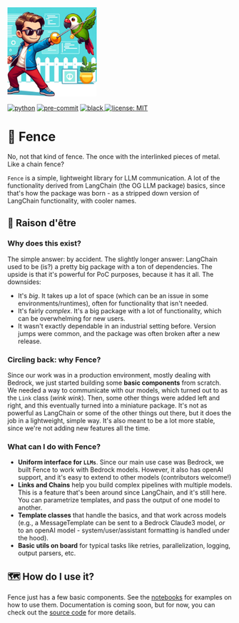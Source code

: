 <img src="docs/fence.jpg" alt="tests" height="200"/>

[![python](https://img.shields.io/badge/Python-3.12-3776AB.svg?style=flat&logo=python&logoColor=white)](https://www.python.org)
[![pre-commit](https://img.shields.io/badge/pre--commit-enabled-brightgreen?logo=pre-commit&logoColor=white)](https://github.com/pre-commit/pre-commit)
[![black](https://img.shields.io/badge/code%20style-black-000000.svg)
](https://github.com/psf/black)
[![license: MIT](https://img.shields.io/badge/License-MIT-yellow.svg)](https://opensource.org/licenses/MIT)

# 🤺 Fence

No, not that kind of fence. The once with the interlinked pieces of metal. Like a chain fence?

`Fence` is a simple, lightweight library for LLM communication. A lot of the functionality derived from LangChain (the OG LLM package) basics, since that's how the package was born - as a stripped down version of LangChain functionality, with cooler names.

## 🤔 Raison d'être

### Why does this exist?

The simple answer: by accident. The slightly longer answer: LangChain used to be (is?) a pretty big package with a ton of dependencies. The upside is that it's powerful for PoC purposes, because it has it all. The downsides:

- It's _big_. It takes up a lot of space (which can be an issue in some environments/runtimes), often for functionality that isn't needed.
- It's fairly _complex_. It's a big package with a lot of functionality, which can be overwhelming for new users.
- It wasn't exactly dependable in an industrial setting before. Version jumps were common, and the package was often broken after a new release.

### Circling back: why Fence?

Since our work was in a production environment, mostly dealing with Bedrock, we just started building some **basic components** from scratch. We needed a way to communicate with our models, which turned out to as the `Link` class (_wink wink_).
Then, some other things were added left and right, and this eventually turned into a miniature package. It's not as powerful as LangChain or some of the other things out there, but it does the job in a lightweight, simple way. It's also meant to be a lot more stable, since we're not adding new features all the time.

### What can I do with Fence?

- **Uniform interface for `LLMs`**. Since our main use case was Bedrock, we built Fence to work with Bedrock models. However, it also has openAI support, and it's easy to extend to other models (contributors welcome!)
- **Links and Chains** help you build complex pipelines with multiple models. This is a feature that's been around since LangChain, and it's still here. You can parametrize templates, and pass the output of one model to another.
- **Template classes** that handle the basics, and that work across models (e.g., a MessageTemplate can be sent to a Bedrock Claude3 model, _or_ to an openAI model - system/user/assistant formatting is handled under the hood).
- **Basic utils on board** for typical tasks like retries, parallelization, logging, output parsers, etc.

## 🗺️ How do I use it?

Fence just has a few basic components. See the [notebooks](notebooks) for examples on how to use them. Documentation is coming soon, but for now, you can check out the [source code](fence) for more details.

